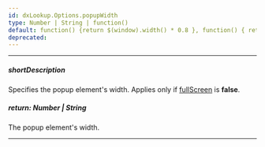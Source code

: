 ```yaml
---
id: dxLookup.Options.popupWidth
type: Number | String | function()
default: function() {return $(window).width() * 0.8 }, function() { return Math.min($(window).width(), $(window).height()) * 0.4; } (iPad)
deprecated: 
---
```

---
##### shortDescription
Specifies the popup element's width. Applies only if [fullScreen](/api-reference/10%20UI%20Components/dxLookup/1%20Configuration/fullScreen.md '/Documentation/ApiReference/UI_Components/dxLookup/Configuration/#fullScreen') is **false**.

##### return: Number | String
The popup element's width.

---

